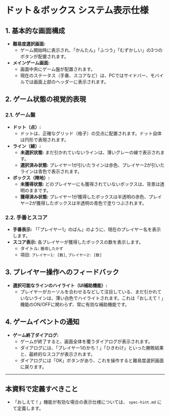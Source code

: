 # ドット＆ボックス システム表示仕様

## 1. 基本的な画面構成
-   **難易度選択画面:**
    -   ゲーム開始時に表示され、「かんたん」「ふつう」「むずかしい」の3つのボタンが配置されます。
-   **メインゲーム画面:**
    -   画面中央にゲーム盤が配置されます。
    -   現在のステータス（手番、スコアなど）は、PCではサイドバー、モバイルでは画面上部のヘッダーに表示されます。

## 2. ゲーム状態の視覚的表現

### 2.1. ゲーム盤
-   **ドット（点）:**
    -   ドットは、正確なグリッド（格子）の交点に配置されます。ドット自体は円形で表現されます。
-   **ライン（線）:**
    -   **未選択状態:** まだ引かれていないラインは、薄いグレーの線で表示されます。
    -   **選択済み状態:** プレイヤー1が引いたラインは赤色、プレイヤー2が引いたラインは青色で表示されます。
-   **ボックス（陣地）:**
    -   **未獲得状態:** どのプレイヤーにも獲得されていないボックスは、背景は透明のままです。
    -   **獲得済み状態:** プレイヤー1が獲得したボックスは半透明の赤色、プレイヤー2が獲得したボックスは半透明の青色で塗りつぶされます。

### 2.2. 手番とスコア
-   **手番表示:** 「「プレイヤー1」のばん」のように、現在のプレイヤー名を表示します。
-   **スコア表示:** 各プレイヤーが獲得したボックスの数を表示します。
    -   タイトル: `獲得したかず`
    -   項目: `プレイヤー1: [数]`, `プレイヤー2: [数]`

## 3. プレイヤー操作へのフィードバック
-   **選択可能なラインのハイライト（UI補助機能）:**
    -   プレイヤーがカーソルを合わせるなどして注目している、まだ引かれていないラインは、薄い白色でハイライトされます。これは「おしえて！」機能のON/OFFに関わらず、常に有効な補助機能です。

## 4. ゲームイベントの通知
-   **ゲーム終了ダイアログ:**
    -   ゲームが終了すると、画面全体を覆うダイアログが表示されます。
    -   ダイアログには、「プレイヤー1のかち！」「ひきわけ」といった勝敗結果と、最終的なスコアが表示されます。
    -   ダイアログには「OK」ボタンがあり、これを操作すると難易度選択画面に戻ります。

---
## 本資料で定義すべきこと
-   「おしえて！」機能が有効な場合の表示仕様については、 `spec-hint.md` にて定義します。